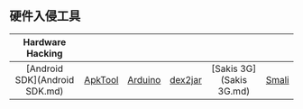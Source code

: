 ## 硬件入侵工具

|Hardware Hacking||||||
|:-:|:-:|:-:|:-:|:-:|:-:|
|[Android SDK](Android SDK.md)|[ApkTool](ApkTool.md)|[Arduino](Arduino.md)|[dex2jar](dex2jar.md)|[Sakis 3G](Sakis 3G.md)|[Smali](Smali.md)|